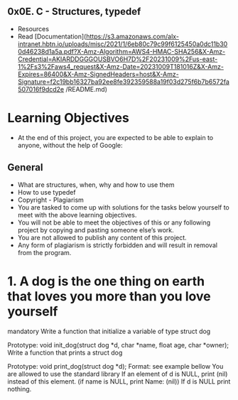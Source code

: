 ## 0x0E. C - Structures, typedef
* Resources
* Read
[Documentation](https://s3.amazonaws.com/alx-intranet.hbtn.io/uploads/misc/2021/1/6eb80c79c99f6125450a0dc11b300d46238d1a5a.pdf?X-Amz-Algorithm=AWS4-HMAC-SHA256&X-Amz-Credential=AKIARDDGGGOUSBVO6H7D%2F20231009%2Fus-east-1%2Fs3%2Faws4_request&X-Amz-Date=20231009T181016Z&X-Amz-Expires=86400&X-Amz-SignedHeaders=host&X-Amz-Signature=f2c19bb16327ba92ee8fe392359588a19f03d275f6b7b6572fa507016f9dcd2e /README.md)
# Learning Objectives
* At the end of this project, you are expected to be able to explain to anyone, without the help of Google:

## General
* What are structures, when, why and how to use them
* How to use typedef
* Copyright - Plagiarism
* You are tasked to come up with solutions for the tasks below yourself to meet with the above learning objectives.
* You will not be able to meet the objectives of this or any following project by copying and pasting someone else’s work.
* You are not allowed to publish any content of this project.
* Any form of plagiarism is strictly forbidden and will result in removal from the program.

# 1. A dog is the one  thing on earth that loves you more than you love yourself
mandatory
Write a function that initialize a variable of type struct dog

Prototype: void init_dog(struct dog *d, char *name, float age, char *owner);
Write a function that prints a struct dog

Prototype: void print_dog(struct dog *d);
Format: see example bellow
You are allowed to use the standard library
If an element of d is NULL, print (nil) instead of this element. (if name is NULL, print Name: (nil))
If d is NULL print nothing.

